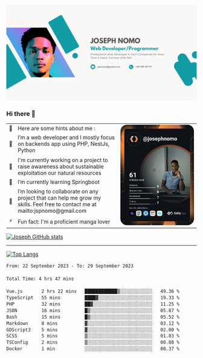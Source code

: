 ![Banner of my profile!](/Joseph_NOMO_NEW.png "Banner")

### Hi there 👋

<!--- | --  | 👋  | Here are some hints about me :                                                                                                 | <td rowspan=6><img src="/devcard.svg" width="400" alt="Joseph NOMO's Dev Card"/></td> |
| --- | --- | ------------------------------------------------------------------------------------------------------------------------------ | ------------------------------------------------------------------------------------- |
| --  | 🔭  | I’m a web developer and I mostly focus on backends app using PHP, NestJs, Python                                               |
| --  | 🦁  | I'm currently working on a project to raise awareness about sustainable exploitation our natural resources                     |
| --  | 🌱  | I’m currently learning Springboot                                                                                              |
| --  | 👯  | I’m looking to collaborate on any project that can help me grow my skills. Feel free to contact me at mailto:jspnomo@gmail.com |
| --  | ⚡  | Fun fact: I'm a proficient manga lover                                                                                         |
--->

<table>
    <tr>
        <td width="1%">👋</td>
        <td width="55%">Here are some hints about me :</td>
        <td rowspan=6 width="44%"><img src="/devcard.svg" width="400" alt="Joseph NOMO's Dev Card"/></td>
    </tr>
    <tr>
        <td>🔭</td>
        <td>I’m a web developer and I mostly focus on backends app using PHP, NestJs, Python</td>
    </tr>
    <tr>
        <td>🦁</td>
        <td>I'm currently working on a project to raise awareness about sustainable exploitation our natural resources</td>
    </tr>
    <tr>
        <td>🌱</td>
        <td>I’m currently learning Springboot</td>
    </tr>
    <tr>
        <td>👯</td>
        <td>I’m looking to collaborate on any project that can help me grow my skills. Feel free to contact me at mailto:jspnomo@gmail.com</td>
    </tr>
    <tr>
        <td>⚡</td>
        <td>Fun fact: I'm a proficient manga lover</td>
    </tr>

</table>

[![Joseph GitHub stats](https://github-readme-stats-seven-sigma-53.vercel.app/api?username=Jspascal)](https://github.com/Jspascal/github-readme-stats)

---

[![Top Langs](https://github-readme-stats-seven-sigma-53.vercel.app/api/top-langs/?username=Jspascal&layout=compact)](https://github.com/Jspascal/github-readme-stats)

<!--START_SECTION:waka-->

```txt
From: 22 September 2023 - To: 29 September 2023

Total Time: 4 hrs 47 mins

Vue.js       2 hrs 22 mins   ████████████▒░░░░░░░░░░░░   49.36 %
TypeScript   55 mins         ████▓░░░░░░░░░░░░░░░░░░░░   19.33 %
PHP          32 mins         ██▓░░░░░░░░░░░░░░░░░░░░░░   11.25 %
JSON         16 mins         █▒░░░░░░░░░░░░░░░░░░░░░░░   05.87 %
Bash         15 mins         █▒░░░░░░░░░░░░░░░░░░░░░░░   05.52 %
Markdown     8 mins          ▓░░░░░░░░░░░░░░░░░░░░░░░░   03.12 %
GDScript3    5 mins          ▓░░░░░░░░░░░░░░░░░░░░░░░░   02.00 %
SCSS         5 mins          ▒░░░░░░░░░░░░░░░░░░░░░░░░   01.83 %
TSConfig     2 mins          ▒░░░░░░░░░░░░░░░░░░░░░░░░   00.88 %
Docker       1 min           ░░░░░░░░░░░░░░░░░░░░░░░░░   00.37 %
```

<!--END_SECTION:waka-->
